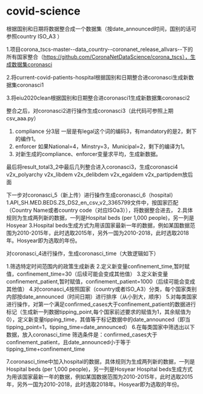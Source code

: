 # covid-science


根据国别和日期将数据整合成一个数据集（按date_announced时间，国别的话可参照country	ISO_A3	）


1.项目corona_tscs-master--data_country--coronanet_release_allvars--下的所有国家整合（https://github.com/CoronaNetDataScience/corona_tscs），生成数据集coronasci



2.将current-covid-patients-hospital根据国别和日期整合进coronasci生成新数据集coronasci1


3.将eiu2020clean根据国别和日期整合进coronasci1生成新数据集coronasci2




整合之后，对coronasci2进行操作生成coronasci3（此代码可参照上期csv_aaa.py）
1. compliance 分3层 一层是有legal这个词的编码3，有mandatory的是2，剩下的编作1。
2. enforcer   如果National=4，Minstry=3，Municipal=2，剩下的编译为1。
3. 对新生成的compliance、enforcer变量求平均，生成新数据。



最后将result_total3_2中最后几列整合进入coronasci3，生成coronasci4
v2x_polyarchy	v2x_libdem	v2x_delibdem	v2x_egaldem	v2x_partipdem放后面

下一步对coronasci_5（新上传）进行操作生成coronasci_6（hospital）
1.API_SH.MED.BEDS.ZS_DS2_en_csv_v2_3365799文件中，按国家匹配（Country Name或者country code（对应ISOa3）），将数据整合进去，
2.具体规则为生成两列新的数据，一列是Hospital beds (per 1,000 people)，另一列是Hosyear
3.Hospital beds生成方式为用该国家最新一年的数据，例如某国数据范围为2010-2015年，此时选取2015年，另外一国为2010-2018，此时选取2018年。Hosyear即为选取的年份。

对coronasci_4进行操作，生成coronasci_time（大致逻辑如下）


1.筛选特定时间范围内的政策生成新表
2.定义新变量confinement_time,暂时赋值，confinement_time=30（后续可能会变成其他值）
3.定义新变量confinement_patient,暂时赋值，confinement_patient=1000（后续可能会变成其他值）
4.对coronasci_4按照国家（country或者ISO_A3）分类，每个国家类别内部按date_announced（时间日期）进行排序（从小到大，顺序）
5.对每类国家进行操作，对第一个满足confirmed_cases大于confinement_patient的数据进行标记（生成新一列数据tipping_point,每个国家前述要求的赋值为1，其余赋值为0），定义新变量tipping_time，其值等于标记数据中的date_announced（即当tipping_point=1，tipping_time=date_announced）
6.在每类国家中筛选出以下数据，放入coronasci_time
筛选条件是：confirmed_cases大于confinement_patient，且date_announced小于等于tipping_time+confinement_time


7.coronasci_time中加入hospital的数据，具体规则为生成两列新的数据，一列是Hospital beds (per 1,000 people)，另一列是Hosyear
Hospital beds生成方式为用该国家最新一年的数据，例如某国数据范围为2010-2015年，此时选取2015年，另外一国为2010-2018，此时选取2018年。Hosyear即为选取的年份。




